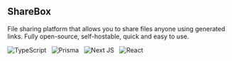 ## ShareBox
File sharing platform that allows you to share files anyone using generated links. Fully open-source, self-hostable, quick and easy to use.

![TypeScript](https://img.shields.io/badge/typescript-%23007ACC.svg?style=for-the-badge&logo=typescript&logoColor=white) &nbsp;
![Prisma](https://img.shields.io/badge/Prisma-3982CE?style=for-the-badge&logo=Prisma&logoColor=white) &nbsp;
![Next JS](https://img.shields.io/badge/Next-black?style=for-the-badge&logo=next.js&logoColor=white) &nbsp;
![React](https://img.shields.io/badge/react-%2325232a.svg?style=for-the-badge&logo=react&logoColor=%2361DAFB) &nbsp;
